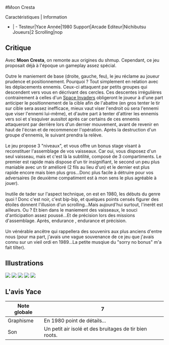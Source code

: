 #Moon Cresta

Caractéristiques | Information
- | -
Testeur|Yace
Année|1980
Support|Arcade
Editeur|Nichibutsu
Joueurs|2
Scrolling|nop

## Critique
Avec <b>Moon Cresta</b>, on remonte aux origines du shmup. Cependant, ce jeu proposait déjà à l'époque un gameplay assez spécial.<br/><br/>Outre le maniement de base (droite, gauche, feu), le jeu réclame au joueur prudence et positionnement. Pourquoi ? Tout simplement en relation avec les déplacements ennemis. Ceux-ci attaquent par petits groupes qui descendent vers vous en décrivant des cercles. Ces descentes irrégulières contrairement à celles d'un <a href="index.php?page=fiche&id=403">Space Invaders</a> obligeront le joueur à d'une part anticiper le positionnement de la cible afin de l'abattre (en gros tenter le tir sur cible sera assez inefficace, mieux vaut viser l'endroit où sera l'ennemi que viser l'ennemi lui-même), et d'autre part à tenter d'attirer les ennemis vers soi et s'esquiver aussitot après car certains de ces ennemis attaqueront par derrière lors d'un dernier mouvement, avant de revenir en haut de l'écran et de recommencer l'opération. Après la destruction d'un groupe d'ennemis, le suivant prendra la relève.<br/><br/>Le jeu propose 3 "niveaux", et vous offre un bonus stage visant à reconstituer l'assemblage de vos vaisseaux. Car oui, vous disposez d'un seul vaisseau, mais et c'est là la subtilité, composé de 3 compartiments. Le premier est rapide mais dispose d'un tir insignifiant, le second un peu plus maniable avec un tir amélioré (2 fils au lieu d'un) et le dernier est plus rapide encore mais bien plus gros...Donc plus facile à détruire pour vos adversaires (le deuxième compatiment est à mon sens le plus agréable à jouer).<br/><br/>Inutile de tader sur l'aspect technique, on est en 1980, les débuts du genre quoi ! Donc c'est noir, c'est bip-bip, et quelques points censés figurer des étoiles donnent l'illusion d'un scrolling...Mais aujourd'hui surtout, l'inerêt est ailleurs. Ou ? Et bien dans le maniement des vaisseaux, le souci d'anticipation assez poussé...Et de précision lors des missions d'assemblage. Après, endurance , endurance et précision.<br/><br/>Un vénérable ancêtre qui rappellera des souvenirs aux plus anciens d'entre nous (pour ma part, j'avais une vague souvenance de ce jeu que j'avais connu sur un vieil ordi en 1989...La petite musqiue du "sorry no bonus" m'a fait tilter).

## Illustrations
![](http://www.shmup.com/images/thumbs/img_fiche_1_1102.png)
![](http://www.shmup.com/images/thumbs/img_fiche_2_1102.png)
![](http://www.shmup.com/images/thumbs/img_fiche_3_1102.png)
![](http://www.shmup.com/images/thumbs/)
![](http://www.shmup.com/images/thumbs/)

## L'avis Yace
Note globale|7
-|-
Graphisme|En 1980 point de détails...
Son|Un petit air isolé et des bruitages de tir bien roots.
